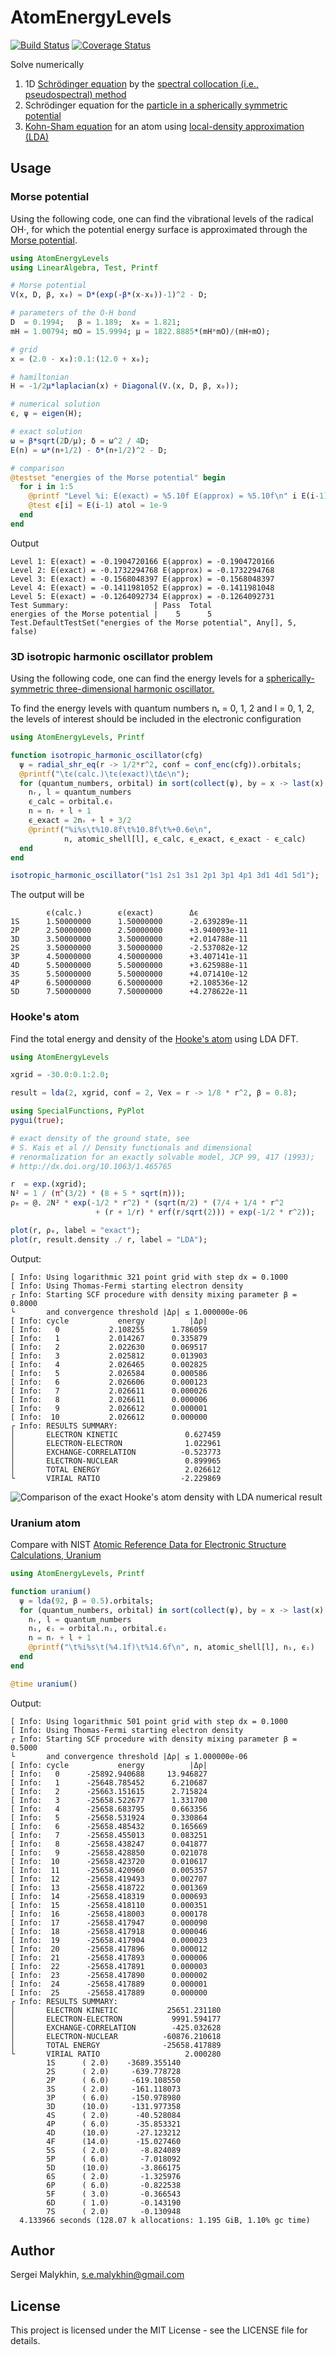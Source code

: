 # AtomEnergyLevels

[![Build Status](https://travis-ci.com/malykhin-sergei/AtomEnergyLevels.jl.svg?branch=master)](https://travis-ci.com/malykhin-sergei/AtomEnergyLevels.jl)
[![Coverage Status](https://coveralls.io/repos/github/malykhin-sergei/AtomEnergyLevels.jl/badge.svg?branch=master)](https://coveralls.io/github/malykhin-sergei/AtomEnergyLevels.jl?branch=master)

Solve numerically

 1. 1D [Schrödinger equation](https://en.wikipedia.org/wiki/Schr%C3%B6dinger_equation) by the [spectral collocation (i.e., pseudospectral) method](https://en.wikipedia.org/wiki/Collocation_method)
 2. Schrödinger equation for the [particle in a spherically symmetric potential](https://en.wikipedia.org/wiki/Particle_in_a_spherically_symmetric_potential)
 3. [Kohn-Sham equation](https://en.wikipedia.org/wiki/Kohn%E2%80%93Sham_equations) for an atom using [local-density approximation (LDA)](https://en.wikipedia.org/wiki/Local-density_approximation)

## Usage

### Morse potential

Using the following code, one can find the vibrational levels of the radical OH⋅,
for which the potential energy surface is approximated through the [Morse potential](https://en.wikipedia.org/wiki/Morse_potential).

```julia
using AtomEnergyLevels
using LinearAlgebra, Test, Printf

# Morse potential
V(x, D, β, x₀) = D*(exp(-β*(x-x₀))-1)^2 - D;

# parameters of the O-H bond
D  = 0.1994;   β = 1.189;  x₀ = 1.821;
mH = 1.00794; mO = 15.9994; μ = 1822.8885*(mH*mO)/(mH+mO);  

# grid
x = (2.0 - x₀):0.1:(12.0 + x₀);

# hamiltonian
H = -1/2μ*laplacian(x) + Diagonal(V.(x, D, β, x₀));

# numerical solution
ϵ, ψ = eigen(H);                      

# exact solution
ω = β*sqrt(2D/μ); δ = ω^2 / 4D;  
E(n) = ω*(n+1/2) - δ*(n+1/2)^2 - D;

# comparison
@testset "energies of the Morse potential" begin
  for i in 1:5
    @printf "Level %i: E(exact) = %5.10f E(approx) = %5.10f\n" i E(i-1) ϵ[i]
    @test ϵ[i] ≈ E(i-1) atol = 1e-9
  end
end
```
Output
```
Level 1: E(exact) = -0.1904720166 E(approx) = -0.1904720166
Level 2: E(exact) = -0.1732294768 E(approx) = -0.1732294768
Level 3: E(exact) = -0.1568048397 E(approx) = -0.1568048397
Level 4: E(exact) = -0.1411981052 E(approx) = -0.1411981048
Level 5: E(exact) = -0.1264092734 E(approx) = -0.1264092731
Test Summary:                   | Pass  Total
energies of the Morse potential |    5      5
Test.DefaultTestSet("energies of the Morse potential", Any[], 5, false)
```
### 3D isotropic harmonic oscillator problem

Using the following code, one can find the energy levels for a
[spherically-symmetric three-dimensional harmonic oscillator.](https://en.wikipedia.org/wiki/Quantum_harmonic_oscillator#Example:_3D_isotropic_harmonic_oscillator)

To find the energy levels with quantum numbers nᵣ = 0, 1, 2 and l = 0, 1, 2,
the levels of interest should be included in the electronic configuration
```julia
using AtomEnergyLevels, Printf

function isotropic_harmonic_oscillator(cfg)
  ψ = radial_shr_eq(r -> 1/2*r^2, conf = conf_enc(cfg)).orbitals;
  @printf("\tϵ(calc.)\tϵ(exact)\tΔϵ\n");
  for (quantum_numbers, orbital) in sort(collect(ψ), by = x -> last(x).ϵᵢ)
    nᵣ, l = quantum_numbers
    ϵ_calc = orbital.ϵᵢ
    n = nᵣ + l + 1
    ϵ_exact = 2nᵣ + l + 3/2
    @printf("%i%s\t%10.8f\t%10.8f\t%+0.6e\n",
            n, atomic_shell[l], ϵ_calc, ϵ_exact, ϵ_exact - ϵ_calc)
  end
end

isotropic_harmonic_oscillator("1s1 2s1 3s1 2p1 3p1 4p1 3d1 4d1 5d1");
```
The output will be
```
        ϵ(calc.)        ϵ(exact)        Δϵ
1S      1.50000000      1.50000000      -2.639289e-11
2P      2.50000000      2.50000000      +3.940093e-11
3D      3.50000000      3.50000000      +2.014788e-11
2S      3.50000000      3.50000000      -2.537082e-12
3P      4.50000000      4.50000000      +3.407141e-11
4D      5.50000000      5.50000000      +3.625988e-11
3S      5.50000000      5.50000000      +4.071410e-12
4P      6.50000000      6.50000000      +2.108536e-12
5D      7.50000000      7.50000000      +4.278622e-11
```
### Hooke's atom

Find the total energy and density of the [Hooke's atom](https://en.wikipedia.org/wiki/Hooke's_atom) using LDA DFT.

```julia
using AtomEnergyLevels

xgrid = -30.0:0.1:2.0;

result = lda(2, xgrid, conf = 2, Vex = r -> 1/8 * r^2, β = 0.8);

using SpecialFunctions, PyPlot
pygui(true);

# exact density of the ground state, see
# S. Kais et al // Density functionals and dimensional 
# renormalization for an exactly solvable model, JCP 99, 417 (1993); 
# http://dx.doi.org/10.1063/1.465765

r  = exp.(xgrid);
N² = 1 / (π^(3/2) * (8 + 5 * sqrt(π)));
ρₑ = @. 2N² * exp(-1/2 * r^2) * (sqrt(π/2) * (7/4 + 1/4 * r^2
                   + (r + 1/r) * erf(r/sqrt(2))) + exp(-1/2 * r^2));

plot(r, ρₑ, label = "exact"); 
plot(r, result.density ./ r, label = "LDA");
```
Output:
```
[ Info: Using logarithmic 321 point grid with step dx = 0.1000
[ Info: Using Thomas-Fermi starting electron density
┌ Info: Starting SCF procedure with density mixing parameter β = 0.8000
└       and convergence threshold |Δρ| ≤ 1.000000e-06
[ Info: cycle           energy          |Δρ|
[ Info:   0           2.108255      1.786059
[ Info:   1           2.014267      0.335879
[ Info:   2           2.022630      0.069517
[ Info:   3           2.025812      0.013903
[ Info:   4           2.026465      0.002825
[ Info:   5           2.026584      0.000586
[ Info:   6           2.026606      0.000123
[ Info:   7           2.026611      0.000026
[ Info:   8           2.026611      0.000006
[ Info:   9           2.026612      0.000001
[ Info:  10           2.026612      0.000000
┌ Info: RESULTS SUMMARY:
│       ELECTRON KINETIC               0.627459
│       ELECTRON-ELECTRON              1.022961
│       EXCHANGE-CORRELATION          -0.523773
│       ELECTRON-NUCLEAR               0.899965
│       TOTAL ENERGY                   2.026612
└       VIRIAL RATIO                  -2.229869
```
![Comparison of the exact Hooke's atom density with LDA numerical result](./hooke_atom_density.png)

### Uranium atom

Compare with NIST [Atomic Reference Data for Electronic Structure
Calculations, Uranium](https://www.nist.gov/pml/atomic-reference-data-electronic-structure-calculations/atomic-reference-data-electronic-7-90)

```julia
using AtomEnergyLevels, Printf

function uranium()
  ψ = lda(92, β = 0.5).orbitals;
  for (quantum_numbers, orbital) in sort(collect(ψ), by = x -> last(x).ϵᵢ)
    nᵣ, l = quantum_numbers
    nᵢ, ϵᵢ = orbital.nᵢ, orbital.ϵᵢ
    n = nᵣ + l + 1
    @printf("\t%i%s\t(%4.1f)\t%14.6f\n", n, atomic_shell[l], nᵢ, ϵᵢ)
  end
end

@time uranium()
```
Output:
```
[ Info: Using logarithmic 501 point grid with step dx = 0.1000
[ Info: Using Thomas-Fermi starting electron density
┌ Info: Starting SCF procedure with density mixing parameter β = 0.5000
└       and convergence threshold |Δρ| ≤ 1.000000e-06
[ Info: cycle           energy          |Δρ|
[ Info:   0      -25892.940688     13.946827
[ Info:   1      -25648.785452      6.210687
[ Info:   2      -25663.151615      2.715824
[ Info:   3      -25658.522677      1.331700
[ Info:   4      -25658.683795      0.663356
[ Info:   5      -25658.531924      0.330864
[ Info:   6      -25658.485432      0.165669
[ Info:   7      -25658.455013      0.083251
[ Info:   8      -25658.438247      0.041877
[ Info:   9      -25658.428850      0.021078
[ Info:  10      -25658.423720      0.010617
[ Info:  11      -25658.420960      0.005357
[ Info:  12      -25658.419493      0.002707
[ Info:  13      -25658.418722      0.001369
[ Info:  14      -25658.418319      0.000693
[ Info:  15      -25658.418110      0.000351
[ Info:  16      -25658.418003      0.000178
[ Info:  17      -25658.417947      0.000090
[ Info:  18      -25658.417918      0.000046
[ Info:  19      -25658.417904      0.000023
[ Info:  20      -25658.417896      0.000012
[ Info:  21      -25658.417893      0.000006
[ Info:  22      -25658.417891      0.000003
[ Info:  23      -25658.417890      0.000002
[ Info:  24      -25658.417889      0.000001
[ Info:  25      -25658.417889      0.000000
┌ Info: RESULTS SUMMARY:
│       ELECTRON KINETIC           25651.231180
│       ELECTRON-ELECTRON           9991.594177
│       EXCHANGE-CORRELATION        -425.032628
│       ELECTRON-NUCLEAR          -60876.210618
│       TOTAL ENERGY              -25658.417889
└       VIRIAL RATIO                   2.000280
        1S      ( 2.0)    -3689.355140
        2S      ( 2.0)     -639.778728
        2P      ( 6.0)     -619.108550
        3S      ( 2.0)     -161.118073
        3P      ( 6.0)     -150.978980
        3D      (10.0)     -131.977358
        4S      ( 2.0)      -40.528084
        4P      ( 6.0)      -35.853321
        4D      (10.0)      -27.123212
        4F      (14.0)      -15.027460
        5S      ( 2.0)       -8.824089
        5P      ( 6.0)       -7.018092
        5D      (10.0)       -3.866175
        6S      ( 2.0)       -1.325976
        6P      ( 6.0)       -0.822538
        5F      ( 3.0)       -0.366543
        6D      ( 1.0)       -0.143190
        7S      ( 2.0)       -0.130948
  4.133966 seconds (128.07 k allocations: 1.195 GiB, 1.10% gc time)
```

## Author

Sergei Malykhin, s.e.malykhin@gmail.com

## License

This project is licensed under the MIT License - see the LICENSE file for
details.